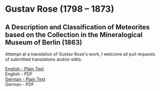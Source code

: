 # Gustav Rose (1798 – 1873)

## A Description and Classification of Meteorites based on the Collection in the Mineralogical Museum of Berlin (1863)

Attempt at a translation of Gustav Rose's work, I welcome all pull requests of submitted translations and/or edits.

[English - Plain Text](Beschreibung-und-einteilung-der-meteoriten/full-text-english.md)  
English - PDF  
[German - Plain Text](Beschreibung-und-einteilung-der-meteoriten/full-text-german.md)  
German - PDF  
